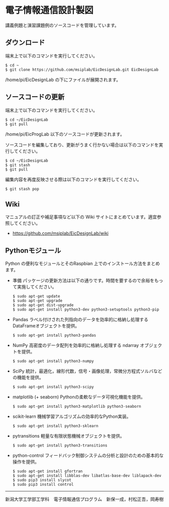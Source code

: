 # 電子情報通信設計製図

講義例題と演習課題例のソースコードを管理しています。

## ダウンロード

端末上で以下のコマンドを実行してください。

    $ cd ~
    $ git clone https://github.com/msiplab/EicDesignLab.git EicDesignLab

/home/pi/EicDesignLab の下にファイルが展開されます。

## ソースコードの更新

端末上で以下のコマンドを実行してください。

    $ cd ~/EicDesignLab
    $ git pull

/home/pi/EicProgLab 以下のソースコードが更新されます。

ソースコードを編集しており、更新がうまく行かない場合は以下のコマンドを実行してください。

    $ cd ~/EicDesignLab
    $ git stash
    $ git pull

編集内容を再度反映させる際は以下のコマンドを実行してください。

    $ git stash pop

## Wiki

マニュアルの訂正や補足事項など以下の Wiki サイトにまとめています。適宜参照してください。

- https://github.com/msiplab/EicDesignLab/wiki

## Pythonモジュール

Python の便利なモジュールとそのRaspbian 上でのインストール方法をまとめます。

- 準備 パッケージの更新方法は以下の通りです。時間を要するので余裕をもって実施してください。
    
      $ sudo apt-get update
      $ sudo apt-get upgrade
      $ sudo apt-get dist-upgrade
      $ sudo apt-get install python3-dev python3-setuptools python3-pip
    
- Pandas ラベル付けされた列指向のデータを効率的に格納し処理するDataFrameオブジェクトを提供。

      $ sudo apt-get install python3-pandas

- NumPy 高密度のデータ配列を効率的に格納し処理する ndarray オブジェクトを提供。

      $ sudo apt-get install python3-numpy

- SciPy 統計，最適化，線形代数，信号・画像処理，常微分方程式ソルバなどの機能を提供。

      $ sudo apt-get install python3-scipy

- matplotlib (+ seaborn) Pythonの柔軟なデータ可視化機能を提供。

      $ sudo apt-get install python3-matplotlib python3-seaborn

- scikit-learn 機械学習アルゴリズムの効率的なPython実装。

      $ sudo apt-get install python3-sklearn

- pytransitions 軽量な有限状態機械オブジェクトを提供。

      $ sudo apt-get install python3-transitions

- python-control フィードバック制御システムの分析と設計のための基本的な操作を提供。

      $ sudo apt-get install gfortran
      $ sudo apt-get install libblas-dev libatlas-base-dev liblapack-dev
      $ sudo pip3 install slycot
      $ sudo pip3 install control

***
新潟大学工学部工学科　電子情報通信プログラム　新保一成，村松正吾，岡寿樹

